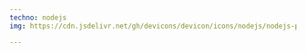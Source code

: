 ```yaml
---
techno: nodejs
img: https://cdn.jsdelivr.net/gh/devicons/devicon/icons/nodejs/nodejs-plain.svg

---
```

